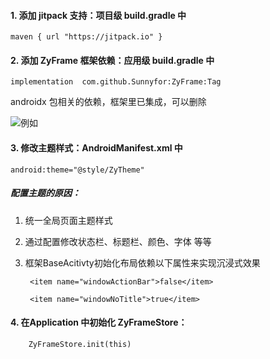 #### 1. 添加 jitpack 支持：项目级 build.gradle 中
```
maven { url "https://jitpack.io" }
```

#### 2. 添加 ZyFrame 框架依赖：应用级 build.gradle 中
```
implementation  com.github.Sunnyfor:ZyFrame:Tag
```
androidx 包相关的依赖，框架里已集成，可以删除

![例如](https://img-blog.csdnimg.cn/20210412165351309.png)

#### 3. 修改主题样式：AndroidManifest.xml 中
```
android:theme="@style/ZyTheme"
```

##### 配置主题的原因：

1. 统一全局页面主题样式

2. 通过配置修改状态栏、标题栏、颜色、字体 等等

3. 框架BaseAcitivty初始化布局依赖以下属性来实现沉浸式效果   
      
   ```
    <item name="windowActionBar">false</item>

    <item name="windowNoTitle">true</item>
   ```


#### 4. 在Application 中初始化 ZyFrameStore： 
```
    ZyFrameStore.init(this)
```
